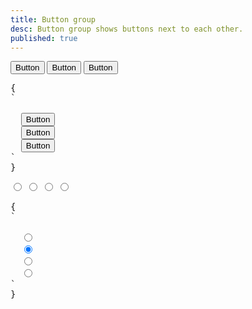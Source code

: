 ```yaml
---
title: Button group
desc: Button group shows buttons next to each other.
published: true
---
```


<script>
  import Component from "@components/Component.svelte"
  import ClassTable from "@components/ClassTable.svelte"
  import { prefix } from '$lib/stores';
  import { replace } from '$lib/actions';
</script>

<ClassTable
data="{[
  { type:'component', class: 'btn-group', desc: 'Container for grouping multiple buttons' },
]}"
/>

<Component title="Button group">
<div class="btn-group">
  <button class="btn btn-active">Button</button>
  <button class="btn">Button</button>
  <button class="btn">Button</button>
</div>
<pre slot="html" use:replace={{ to: $prefix }}>{
`<div class="$$btn-group">
  <button class="$$btn $$btn-active">Button</button>
  <button class="$$btn">Button</button>
  <button class="$$btn">Button</button>
</div>`
}</pre>
</Component>

<Component title="Button group with radio buttons">
<div class="btn-group">
  <input type="radio" name="options" data-title="1" class="btn">
  <input type="radio" name="options" data-title="2" checked="checked" class="btn">
  <input type="radio" name="options" data-title="3" class="btn">
  <input type="radio" name="options" data-title="4" class="btn">
</div>
<pre slot="html" use:replace={{ to: $prefix }}>{
`<div class="$$btn-group">
  <input type="radio" name="options" data-title="1" class="$$btn">
  <input type="radio" name="options" data-title="2" class="$$btn" checked>
  <input type="radio" name="options" data-title="3" class="$$btn">
  <input type="radio" name="options" data-title="4" class="$$btn">
</div>`
}</pre>
</Component>
